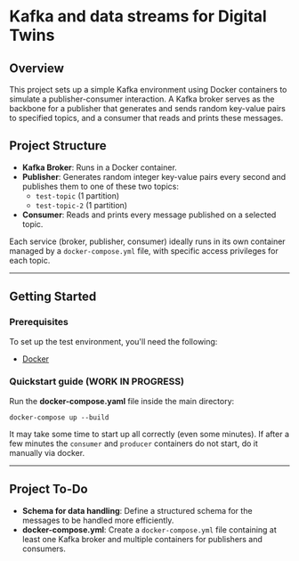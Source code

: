 # Kafka and data streams for Digital Twins

## Overview
This project sets up a simple Kafka environment using Docker containers to simulate a publisher-consumer interaction. A Kafka broker serves as the backbone for a publisher that generates and sends random key-value pairs to specified topics, and a consumer that reads and prints these messages.

## Project Structure

- **Kafka Broker**: Runs in a Docker container.
- **Publisher**: Generates random integer key-value pairs every second and publishes them to one of these two topics:
  - `test-topic` (1 partition)
  - `test-topic-2` (1 partition)
- **Consumer**: Reads and prints every message published on a selected topic.

Each service (broker, publisher, consumer) ideally runs in its own container managed by a `docker-compose.yml` file, with specific access privileges for each topic.

---

## Getting Started

### Prerequisites
To set up the test environment, you'll need the following:
- [Docker](https://www.docker.com/)

### Quickstart guide (WORK IN PROGRESS)
Run the **docker-compose.yaml** file inside the main directory:
```console
docker-compose up --build
```
It may take some time to start up all correctly (even some minutes). If after a few minutes the `consumer` and `producer` containers do not start, do it manually via docker.

---

## Project To-Do
- **Schema for data handling**: Define a structured schema for the messages to be handled more efficiently.
- **docker-compose.yml**: Create a `docker-compose.yml` file containing at least one Kafka broker and multiple containers for publishers and consumers.
